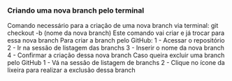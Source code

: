 ### Criando uma nova branch pelo terminal
Comando necessário para a criação de uma nova branch via terminal:
git checkout -b (nome da nova branch)
Este comando vai criar e já trocar para essa nova branch
Para criar a branch pelo GitHub:
1 - Acessar o repositório
2 - Ir na sessão de listagem das branchs
3 - Inserir o nome da nova branch
4 - Confirmar a criação dessa nova branch
Caso queira excluir uma branch pelo GitHub
1 - Vá na sessão de listagem de branchs
2 - Clique no ícone da lixeira para realizar a exclusão dessa branch